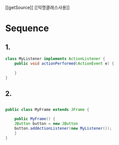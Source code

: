 
[[getSource]]
[[익명클래스사용]]

# Sequence
## 1.
```java
class MyListener implements ActionListener { 
	public void actionPerformed(ActionEvent e) { 
	
	}
}
```

## 2.

```java

public class MyFrame extends JFrame { 

	public MyFrame() { 
	JButton button = new JButton
	button.addActionListener(new MyListener());
	}
}
```


